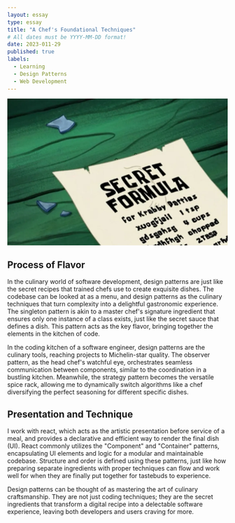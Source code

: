 ```yaml
---
layout: essay
type: essay
title: "A Chef's Foundational Techniques"
# All dates must be YYYY-MM-DD format!
date: 2023-011-29
published: true
labels:
  - Learning
  - Design Patterns
  - Web Development
---
```


<img class="" src="../img/secret-forumla-sponge-bob-nickelodeon-050516.webp">

## Process of Flavor
In the culinary world of software development, design patterns are just like the secret recipes that trained chefs use to create exquisite dishes. The codebase can be looked at as a menu, and design patterns as the culinary techniques that turn complexity into a delightful gastronomic experience.
The singleton pattern is akin to a master chef's signature ingredient that ensures only one instance of a class exists, just like the secret sauce that defines a dish. This pattern acts as the key flavor, bringing together the elements in the kitchen of code.

In the coding kitchen of a software engineer, design patterns are the culinary tools, reaching projects to Michelin-star quality. The observer pattern, as the head chef's watchful eye, orchestrates seamless communication between components, similar to the coordination in a bustling kitchen. Meanwhile, the strategy pattern becomes the versatile spice rack, allowing me to dynamically switch algorithms like a chef diversifying the perfect seasoning for different specific dishes.

## Presentation and Technique
I work with react, which acts as the artistic presentation before service of a meal,  and provides a declarative and efficient way to render the final dish (UI). React commonly utilizes the "Component" and "Container" patterns, encapsulating UI elements and logic for a modular and maintainable codebase. Structure and order is defined using these patterns, just like how preparing separate ingredients with proper techniques can flow and work well for when they are finally put together for tastebuds to experience.

Design patterns can be thought of as mastering the art of culinary craftsmanship. They are not just coding techniques; they are the secret ingredients that transform a digital recipe into a delectable software experience, leaving both developers and users craving for more.
